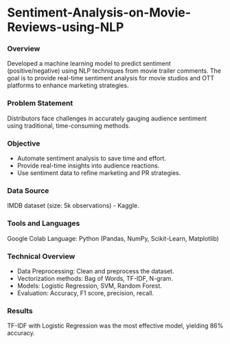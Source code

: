 # Sentiment-Analysis-on-Movie-Reviews-using-NLP

### Overview
Developed a machine learning model to predict sentiment (positive/negative) using NLP techniques from movie trailer comments. The goal is to provide real-time sentiment analysis for movie studios and OTT platforms to enhance marketing strategies.

### Problem Statement
Distributors face challenges in accurately gauging audience sentiment using traditional, time-consuming methods.

### Objective
- Automate sentiment analysis to save time and effort.
- Provide real-time insights into audience reactions.
- Use sentiment data to refine marketing and PR strategies.

### Data Source
IMDB dataset (size: 5k observations) - Kaggle.

### Tools and Languages
Google Colab
Language: Python (Pandas, NumPy, Scikit-Learn, Matplotlib)

### Technical Overview
- Data Preprocessing: Clean and preprocess the dataset.
- Vectorization methods: Bag of Words, TF-IDF, N-gram.
- Models: Logistic Regression, SVM, Random Forest.
- Evaluation: Accuracy, F1 score, precision, recall.

### Results 
TF-IDF with Logistic Regression was the most effective model, yielding 86% accuracy.

